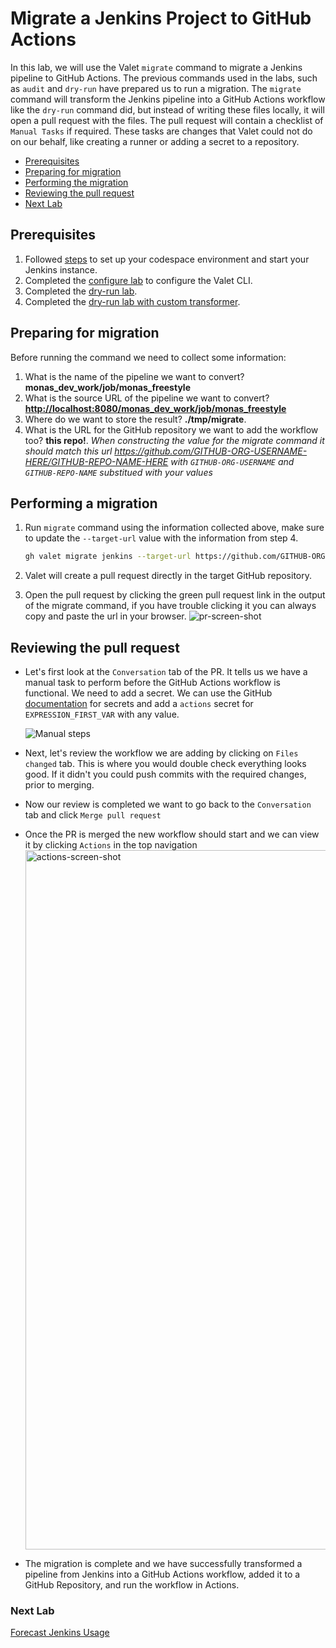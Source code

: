 # Migrate a Jenkins Project to GitHub Actions

In this lab, we will use the Valet `migrate` command to migrate a Jenkins pipeline to GitHub Actions.
The previous commands used in the labs, such as `audit` and `dry-run` have prepared us to run a migration.
The `migrate` command will transform the Jenkins pipeline into a GitHub Actions workflow like the `dry-run` command did, but instead of writing these files locally, it will open a pull request with the files.
The pull request will contain a checklist of `Manual Tasks` if required. These tasks are changes that Valet could not do on our behalf, like creating a runner or adding a secret to a repository.

- [Prerequisites](#prerequisites)
- [Preparing for migration](#preparing-for-migration)
- [Performing the migration](#performing-a-migration)
- [Reviewing the pull request](#reviewing-the-pull-request)
- [Next Lab](#next-lab)

## Prerequisites

1. Followed [steps](../jenkins/readme.md#valet-labs-for-jenkins) to set up your codespace environment and start your Jenkins instance.
2. Completed the [configure lab](../jenkins/valet-configure-lab.md#configure-valet-to-work-with-jenkins) to configure the Valet CLI.
3. Completed the [dry-run lab](../jenkins/valet-dry-run-lab.md#dry-run-the-migration-of-a-jenkins-pipeline-to-github-actions).
4. Completed the [dry-run lab with custom transformer](../jenkins/valet-custom-transformers-lab.md#using-custom-transformers-in-a-dry-run).

## Preparing for migration

Before running the command we need to collect some information:

  1. What is the name of the pipeline we want to convert? __monas_dev_work/job/monas_freestyle__
  2. What is the source URL of the pipeline we want to convert? __<http://localhost:8080/monas_dev_work/job/monas_freestyle>__
  3. Where do we want to store the result? __./tmp/migrate__.
  4. What is the URL for the GitHub repository we want to add the workflow too? __this repo!__. *When constructing the value for the migrate command it should match this url <https://github.com/GITHUB-ORG-USERNAME-HERE/GITHUB-REPO-NAME-HERE> with `GITHUB-ORG-USERNAME` and `GITHUB-REPO-NAME` substitued with your values*  

## Performing a migration

1. Run `migrate` command using the information collected above, make sure to update the `--target-url` value with the information from step 4.

    ```bash
    gh valet migrate jenkins --target-url https://github.com/GITHUB-ORG-USERNAME-HERE/GITHUB-REPO-NAME-HERE --output-dir ./tmp/migrate --source-url http://localhost:8080/job/monas_dev_work/job/monas_freestyle
    ```

2. Valet will create a pull request directly in the target GitHub repository.
3. Open the pull request by clicking the green pull request link in the output of the migrate command, if you have trouble clicking it you can always copy and paste the url in your browser.
  ![pr-screen-shot](https://user-images.githubusercontent.com/19557880/185509412-ab64d92d-2a56-4d5a-bbb4-35a41a2ca48c.png)

## Reviewing the pull request

- Let's first look at the `Conversation` tab of the PR. It tells us we have a manual task to perform before the GitHub Actions workflow is functional.  We need to add a secret. We can use the GitHub [documentation](https://docs.github.com/en/actions/security-guides/encrypted-secrets#creating-encrypted-secrets-for-a-repository) for secrets and add a `actions` secret for `EXPRESSION_FIRST_VAR` with any value.

  ![Manual steps](https://user-images.githubusercontent.com/19557880/186784161-b7882ac4-ac99-4462-b69f-f49b9202527b.png)

- Next, let's review the workflow we are adding by clicking on `Files changed` tab. This is where you would double check everything looks good. If it didn't you could push commits with the required changes, prior to merging.

- Now our review is completed we want to go back to the `Conversation` tab and click `Merge pull request`

- Once the PR is merged the new workflow should start and we can view it by clicking `Actions` in the top navigation
  <img width="1119" alt="actions-screen-shot" src="https://user-images.githubusercontent.com/19557880/185509704-90243ec5-e77f-4baf-a9b2-d9a4d9fda199.png">
- The migration is complete and we have successfully transformed a pipeline from Jenkins into a GitHub Actions workflow, added it to a GitHub Repository, and run the workflow in Actions.

### Next Lab

[Forecast Jenkins Usage](../jenkins/valet-forecast-lab.md#forecast-the-runner-usage-of-a-jenkins-instance)
